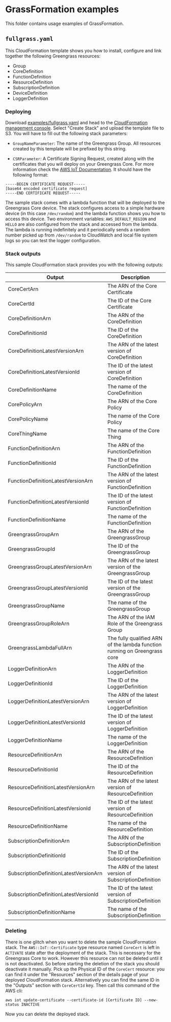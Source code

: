 # GrassFormation examples

This folder contains usage examples of GrassFormation.

## `fullgrass.yaml`

This CloudFormation template shows you how to install, configure and link together the following Greengrass resources:

- Group
- CoreDefinition
- FunctionDefinition
- ResourceDefinition
- SubscriptionDefinition
- DeviceDefinition
- LoggerDefinition

### Deploying

Download [examples/fullgrass.yaml](examples/fullgrass.yaml) and head to the [CloudFormation management console](https://console.aws.amazon.com/cloudformation/home). Select "Create Stack" and upload the template file to S3. You will have to fill out the following stack parameters:

 - `GroupNameParameter`: The name of the Greengrass Group. All resources created by this template will be prefixed by this string.

 - `CSRParameter`: A Certificate Signing Request, created along with the certificates that you will deploy on your Greengrass Core. For more information check the [AWS IoT Documentation](https://docs.aws.amazon.com/iot/latest/apireference/API_CreateCertificateFromCsr.html). It should have the following format:

```
-----BEGIN CERTIFICATE REQUEST-----
[base64 encoded certificate request]
-----END CERTIFICATE REQUEST-----
```

The sample stack comes with a lambda function that will be deployed to the Greengrass Core device. The stack configures access to a simple hardware device (in this case `/dev/random`) and the lambda function shows you how to access this device. Two environment variables: `AWS_DEFAULT_REGION` and `HELLO` are also configured from the stack and accessed from the lambda. The lambda is running indefinitely and it periodically sends a random number picked up from `/dev/random` to CloudWatch and local file system logs so you can test the logger configuration.

### Stack outputs

This sample CloudFormation stack provides you with the following outputs:

| Output                                 | Description                                                               |
| -------------------------------------- | ------------------------------------------------------------------------- |
| CoreCertArn                            | The ARN of the Core Certificate                                           |
| CoreCertId                             | The ID of the Core Certificate                                            |
| CoreDefinitionArn                      | The ARN of the CoreDefinition                                             |
| CoreDefinitionId                       | The ID of the CoreDefinition                                              |
| CoreDefinitionLatestVersionArn         | The ARN of the latest version of CoreDefinition                           |
| CoreDefinitionLatestVersionId          | The ID of the latest version of CoreDefinition                            |
| CoreDefinitionName                     | The name of the CoreDefinition                                            |
| CorePolicyArn                          | The ARN of the Core Policy                                                |
| CorePolicyName                         | The name of the Core Policy                                               |
| CoreThingName                          | The name of the Core Thing                                                |
| FunctionDefinitionArn                  | The ARN of the FunctionDefinition                                         |
| FunctionDefinitionId                   | The ID of the FunctionDefinition                                          |
| FunctionDefinitionLatestVersionArn     | The ARN of the latest version of FunctionDefinition                       |
| FunctionDefinitionLatestVersionId      | The ID of the latest version of FunctionDefinition                        |
| FunctionDefinitionName                 | The name of the FunctionDefinition                                        |
| GreengrassGroupArn                     | The ARN of the GreengrassGroup                                            |
| GreengrassGroupId                      | The ID of the GreengrassGroup                                             |
| GreengrassGroupLatestVersionArn        | The ARN of the latest version of the GreengrassGroup                      |
| GreengrassGroupLatestVersionId         | The ID of the latest version of the GreengrassGroup                       |
| GreengrassGroupName                    | The name of the GreengrassGroup                                           |
| GreengrassGroupRoleArn                 | The ARN of the IAM Role of the Greengrass Group                           |
| GreengrassLambdaFullArn                | The fully qualified ARN of the lambda function running on Greengrass core |
| LoggerDefinitionArn                    | The ARN of the LoggerDefinition                                           |
| LoggerDefinitionId                     | The ID of the LoggerDefinition                                            |
| LoggerDefinitionLatestVersionArn       | The ARN of the latest version of LoggerDefinition                         |
| LoggerDefinitionLatestVersionId        | The ID of the latest version of LoggerDefinition                          |
| LoggerDefinitionName                   | The name of the LoggerDefinition                                          |
| ResourceDefinitionArn                  | The ARN of the ResourceDefinition                                         |
| ResourceDefinitionId                   | The ID of the ResourceDefinition                                          |
| ResourceDefinitionLatestVersionArn     | The ARN of the latest version of ResourceDefinition                       |
| ResourceDefinitionLatestVersionId      | The ID of the latest version of ResourceDefinition                        |
| ResourceDefinitionName                 | The name of the ResourceDefinition                                        |
| SubscriptionDefinitionArn              | The ARN of the SubscriptionDefinition                                     |
| SubscriptionDefinitionId               | The ID of the SubscriptionDefinition                                      |
| SubscriptionDefinitionLatestVersionArn | The ARN of the latest version of SubscriptionDefinition                   |
| SubscriptionDefinitionLatestVersionId  | The ID of the latest version of SubscriptionDefinition                    |
| SubscriptionDefinitionName             | The name of the SubscriptionDefinition                                    |

### Deleting

There is one glitch when you want to delete the sample CloudFormation stack. The `AWS::IoT::Certificate` type resource named `CoreCert` is left in `ACTIVATE` state after the deployment of the stack. This is necessary for the Greengrass Core to work. However this resource can not be deleted until it is not deactivated. So before starting the deletion of the stack you should deactivate it manually. Pick up the Physical ID of the `CoreCert` resource: you can find it under the "Resources" section of the details page of your deployed CloudFormation stack. Alternatively you can find the same ID in the "Outputs" section with `CoreCertId` key. Then call this command of the AWS cli:

```shell
aws iot update-certificate --certificate-id [Certificate ID] --new-status INACTIVE
```

Now you can delete the deployed stack.
